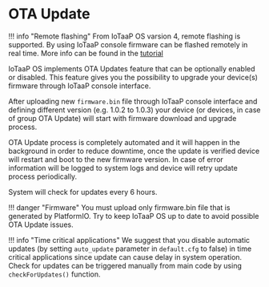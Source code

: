 # OTA Update

!!! info "Remote flashing"
    From IoTaaP OS varsion 4, remote flashing is supported. By using IoTaaP console firmware can be flashed remotely in real time. More info can be found in the [tutorial](https://docs.iotaap.io/docs-tutorials/iotaap-cloud-remote-flash/)

IoTaaP OS implements OTA Updates feature that can be optionally enabled or disabled. This feature gives you the possibility to upgrade your device(s) firmware through IoTaaP console interface. 

After uploading new `firmware.bin` file through IoTaaP console interface and defining different version (e.g. 1.0.2 to 1.0.3) your device (or devices, in case of group OTA Update) will start with firmware download and upgrade process. 

OTA Update process is completely automated and it will happen in the background in order to reduce downtime, once the update is verified device will restart and boot to the new firmware version. In case of error information will be logged to system logs and device will retry update process
periodically. 

System will check for updates every 6 hours.

!!! danger "Firmware"
    You must upload only firmware.bin file that is generated by PlatformIO. Try to keep IoTaaP OS up to date to 
    avoid possible OTA Update issues.

!!! info "Time critical applications"
    We suggest that you disable automatic updates (by setting `auto_update` parameter in `default.cfg` to false) in time critical applications since update can cause delay in system operation. Check for updates can be triggered manually from main code by using `checkForUpdates()` function.
